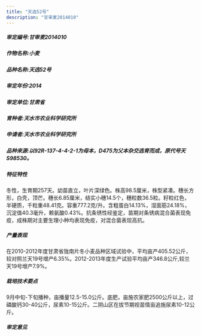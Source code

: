 ```yaml
---
title: "天选52号"
description: "甘审麦2014010"
---
```

##### 审定编号:甘审麦2014010

##### 作物名称:小麦

##### 品种名称:天选52号

##### 审定年份:2014

##### 审定单位:甘肃省

##### 育种者:天水市农业科学研究所

##### 申请者:天水市农业科学研究所

##### 品种来源:以92R-137-4-4-2-1为母本，D475为父本杂交选育而成，原代号天S98530。

##### 特征特性
冬性，生育期257天。幼苗直立，叶片深绿色。株高98.5厘米，株型紧凑。穗长方形，白壳，顶芒。穗长6.85厘米，结实小穗14.5个，穗粒数36.5粒。籽粒红色，半硬质，千粒重48.41克。容重777.2克/升。含粗蛋白14.13%，湿面筋24.18%，沉淀值40.3毫升，赖氨酸0.43%。抗条锈性经鉴定，苗期对条锈病混合菌表现免疫，成株期对主要生理小种均表现免疫，对混合菌表现高抗。

##### 产量表现
在2010-2012年度甘肃省陇南片冬小麦品种区域试验中，平均亩产405.52公斤，较对照兰天19号增产6.35%。2012-2013年度生产试验平均亩产346.8公斤,较兰天19号增产7.9%。

##### 栽培技术要点
9月中旬-下旬播种，亩播量12.5-15.0公斤。底肥，亩施农家肥2500公斤以上，过磷酸钙30-40公斤，尿素10-15公斤。二阴山区在拔节期视苗情亩追施尿素10-12公斤。

##### 审定意见

